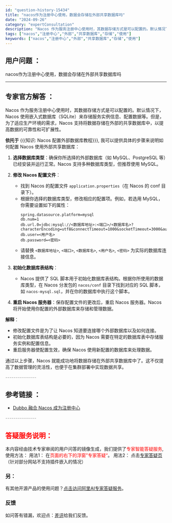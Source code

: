 ```yaml
---
id: "question-history-15434"
title: "nacos作为注册中心使用，数据会存储在外部共享数据库吗"
date: "2024-09-26"
category: "expertConsultation"
description: "Nacos 作为服务注册中心使用时，其数据存储方式是可以配置的。默认情况下，Nacos 使用嵌入式数据库（SQLite）来存储服务实例信息、配置数据等。但是，为了适应生产环境的需求，Nacos 支持将数据存储在外部的共享数据库中，以提高数据的可靠性和可扩展性。**依托于** 知识: Nacos 配置"
tags: ["nacos","注册中心","外部","共享数据库","存储","使用"]
keywords: ["nacos","注册中心","外部","共享数据库","存储","使用"]
---
```


## 用户问题 ： 
 nacos作为注册中心使用，数据会存储在外部共享数据库吗  

---------------
## 专家官方解答 ：

Nacos 作为服务注册中心使用时，其数据存储方式是可以配置的。默认情况下，Nacos 使用嵌入式数据库（SQLite）来存储服务实例信息、配置数据等。但是，为了适应生产环境的需求，Nacos 支持将数据存储在外部的共享数据库中，以提高数据的可靠性和可扩展性。

**依托于** {{{知识: Nacos 配置外部数据库教程}}}, 我可以提供具体的步骤来说明如何配置 Nacos 使用外部共享数据库：

1. **选择数据库类型**：确保你所选择的外部数据库（如 MySQL、PostgreSQL 等）已经安装并运行正常。Nacos 支持多种数据库类型，但推荐使用 MySQL。

2. **修改 Nacos 配置文件**：
   - 找到 Nacos 的配置文件 `application.properties`（在 Nacos 的 conf 目录下）。
   - 根据你选择的数据库类型，修改相应的配置项。例如，若选用 MySQL，你需要设置如下的属性：
     ```
     spring.datasource.platform=mysql
     db.num=1
     db.url.0=jdbc:mysql://<数据库地址>:<端口>/<数据库名>?characterEncoding=utf8&connectTimeout=1000&socketTimeout=3000&autoReconnect=true
     db.user=<用户名>
     db.password=<密码>
     ```
   - 请替换 `<数据库地址>`, `<端口>`, `<数据库名>`, `<用户名>`, `<密码>` 为实际的数据库连接信息。

3. **初始化数据库表结构**：
   - Nacos 提供了 SQL 脚本用于初始化数据库表结构。根据你所使用的数据库类型，在 Nacos 分发包的 `nacos/conf` 目录下找到对应的 SQL 脚本，如 `nacos-mysql.sql`，并在你的数据库中执行这个脚本。

4. **重启 Nacos 服务器**：保存配置文件的更改后，重启 Nacos 服务器。Nacos 将开始使用你配置的外部数据库来存储和管理数据。

**解释**：
- 修改配置文件是为了让 Nacos 知道要连接哪个外部数据库以及如何连接。
- 初始化数据库表结构是必要的，因为 Nacos 需要在特定的数据库表中存储服务实例和配置信息。
- 重启服务器使配置生效，确保 Nacos 使用新配置的数据库来处理数据。

通过以上步骤，Nacos 就能成功地将数据存储在外部共享数据库中了。这不仅提高了数据管理的灵活性，也便于在集群部署中实现数据共享。


<font color="#949494">---------------</font> 


## 参考链接 ：

* [Dubbo 融合 Nacos 成为注册中心](https://nacos.io/docs/latest/ecology/use-nacos-with-dubbo)


 <font color="#949494">---------------</font> 
 


## <font color="#FF0000">答疑服务说明：</font> 

本内容经由技术专家审阅的用户问答的镜像生成，我们提供了<font color="#FF0000">专家智能答疑服务</font>,使用方法：
用法1： 在<font color="#FF0000">页面的右下的浮窗”专家答疑“</font>。
用法2： 点击[专家答疑页](https://answer.opensource.alibaba.com/docs/intro)（针对部分网站不支持插件嵌入的情况）
### 另：


有其他开源产品的使用问题？[点击访问阿里AI专家答疑服务](https://answer.opensource.alibaba.com/docs/intro)。
### 反馈
如问答有错漏，欢迎点：[差评](https://ai.nacos.io/user/feedbackByEnhancerGradePOJOID?enhancerGradePOJOId=15504)给我们反馈。
